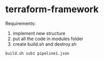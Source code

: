 # terraform-framework

Requirements:
1. implement new structure
2. put all the code in modules folder
3. create build.sh and destroy.sh

`build.sh sub1 pipeline1.json`

